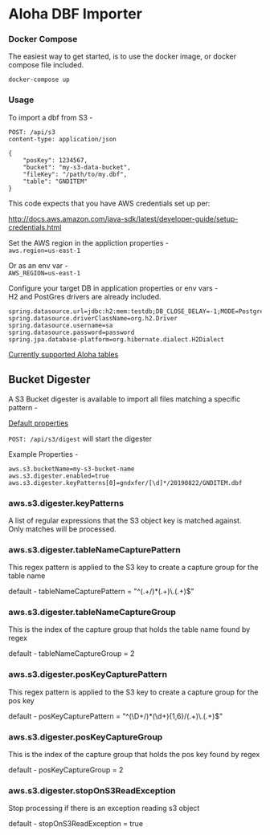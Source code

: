 # Aloha DBF Importer  


### Docker Compose
The easiest way to get started, is to use the docker image, or docker compose file included.  

`docker-compose up`  

### Usage  
To import a dbf from S3 -  

`POST: /api/s3`  
`content-type: application/json`

```
{
	"posKey": 1234567,
	"bucket": "my-s3-data-bucket",
	"fileKey": "/path/to/my.dbf",
	"table": "GNDITEM"
}
```

This code expects that you have AWS credentials set up per:  

http://docs.aws.amazon.com/java-sdk/latest/developer-guide/setup-credentials.html  

Set the AWS region in the appliction properties -  
`aws.region=us-east-1`

Or as an env var -  
`AWS_REGION=us-east-1`  

Configure your target DB in application properties or env vars -  
H2 and PostGres drivers are already included.  

```
spring.datasource.url=jdbc:h2:mem:testdb;DB_CLOSE_DELAY=-1;MODE=PostgreSQL
spring.datasource.driverClassName=org.h2.Driver
spring.datasource.username=sa
spring.datasource.password=password
spring.jpa.database-platform=org.hibernate.dialect.H2Dialect
```


[Currently supported Aloha tables](./src/main/java/net/savantly/aloha/importer/domain/common/AlohaTable.java)


## Bucket Digester
A S3 Bucket digester is available to import all files matching a specific pattern -  

[Default properties](./src/main/java/net/savantly/aloha/importer/aws/AwsConfig.java)  

`POST: /api/s3/digest` will start the digester 


Example Properties -  

```
aws.s3.bucketName=my-s3-bucket-name
aws.s3.digester.enabled=true
aws.s3.digester.keyPatterns[0]=gndxfer/[\d]*/20190822/GNDITEM.dbf
```

### aws.s3.digester.keyPatterns  
A list of regular expressions that the S3 object key is matched against.  
Only matches will be processed.  

### aws.s3.digester.tableNameCapturePattern
This regex pattern is applied to the S3 key to create a capture group for the table name  

default - tableNameCapturePattern = "^(.+/)*(.+)\\.(.+)$"  

### aws.s3.digester.tableNameCaptureGroup
This is the index of the capture group that holds the table name found by regex  

default - tableNameCaptureGroup = 2

### aws.s3.digester.posKeyCapturePattern 
This regex pattern is applied to the S3 key to create a capture group for the pos key   

default - posKeyCapturePattern = "^(\\D+/)*(\\d+){1,6}/(.+)\\.(.+)$"  

### aws.s3.digester.posKeyCaptureGroup
This is the index of the capture group that holds the pos key found by regex  

default - posKeyCaptureGroup = 2

### aws.s3.digester.stopOnS3ReadException
Stop processing if there is an exception reading s3 object  

default - stopOnS3ReadException = true  

